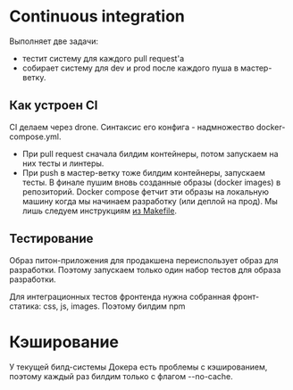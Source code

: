 # Continuous integration
Выполняет две задачи:
- тестит систему для каждого pull request'a
- собирает систему для dev и prod после каждого пуша в мастер-ветку.

## Как устроен CI
CI делаем через drone. Синтаксис его конфига - надмножество docker-compose.yml.

- При pull request сначала билдим контейнеры, потом запускаем на них тесты и линтеры.
- При push в мастер-ветку тоже билдим контейнеры, запускаем тесты.
В финале пушим вновь созданные образы (docker images) в репозиторий.
Docker compose фетчит эти образы на локальную машину когда мы начинаем разработку (или деплой на прод).
Мы лишь следуем инструкциям [из Makefile](README.md#Makefile).

## Тестирование
Образ питон-приложения для продакшена переиспользует образ для разработки.
Поэтому запускаем только один набор тестов для образа разработки.

Для интеграционных тестов фронтенда нужна собранная фронт-статика: css, js, images.
Поэтому билдим npm 

# Кэширование
У текущей билд-системы Докера есть проблемы с кэшированием,
поэтому каждый раз билдим только с флагом --no-cache.
